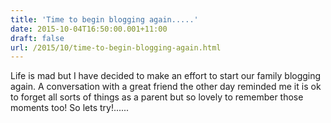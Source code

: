 ```yaml
---
title: 'Time to begin blogging again.....'
date: 2015-10-04T16:50:00.001+11:00
draft: false
url: /2015/10/time-to-begin-blogging-again.html
---
```


Life is mad but I have decided to make an effort to start our family blogging again. A conversation with a great friend the other day reminded me it is ok to forget all sorts of things as a parent but so lovely to remember those moments too! So lets try!......